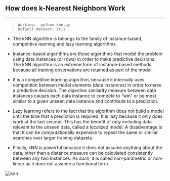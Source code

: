 
## How does k-Nearest Neighbors Work
---


<blockquote>
	
	Working:  python knn.py
	Default dataset: iris

</blockquote>

- The kNN algorithm is belongs to the family of instance-based, competitive learning and lazy learning algorithms.

- Instance-based algorithms are those algorithms that model the problem using data instances (or rows) in order to make predictive decisions. The kNN algorithm is an extreme form of instance-based methods because all training observations are retained as part of the model.

- It is a competitive learning algorithm, because it internally uses competition between model elements (data instances) in order to make a predictive decision. The objective similarity measure between data instances causes each data instance to compete to “win” or be most similar to a given unseen data instance and contribute to a prediction.

- Lazy learning refers to the fact that the algorithm does not build a model until the time that a prediction is required. It is lazy because it only does work at the last second. This has the benefit of only including data relevant to the unseen data, called a localized model. A disadvantage is that it can be computationally expensive to repeat the same or similar searches over larger training datasets.

- Finally, kNN is powerful because it does not assume anything about the data, other than a distance measure can be calculated consistently between any two instances. As such, it is called non-parametric or non-linear as it does not assume a functional form.


![knn](http://3qeqpr26caki16dnhd19sv6by6v.wpengine.netdna-cdn.com/wp-content/uploads/2014/09/k-Nearest-Neighbors-algorithm.png) 